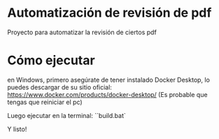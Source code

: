 # Automatización de revisión de pdf
Proyecto para automatizar la revisión de ciertos pdf

# Cómo ejecutar

en Windows, primero asegúrate de tener instalado Docker Desktop, lo puedes descargar de su sitio oficial: https://www.docker.com/products/docker-desktop/ (Es probable que tengas que reiniciar el pc)

Luego ejecutar en la terminal:
``build.bat`

Y listo!